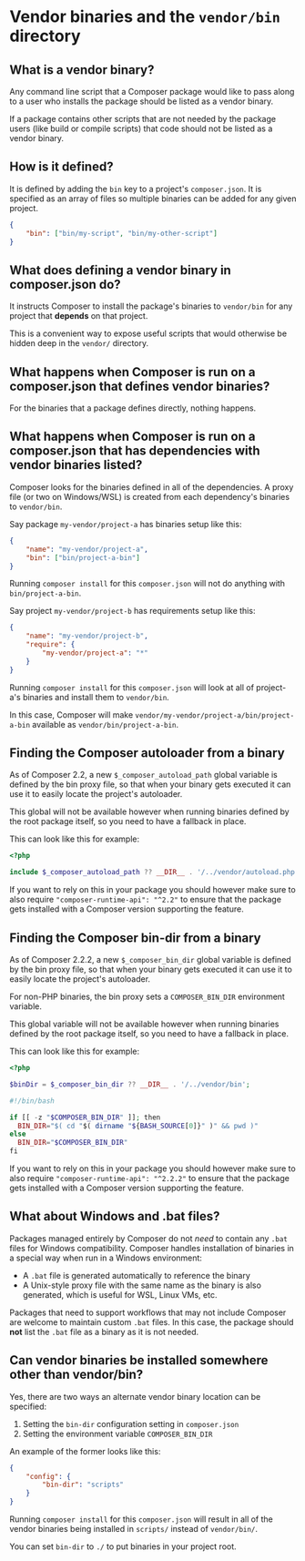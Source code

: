 <!--
    tagline: Expose command-line scripts from packages
-->

# Vendor binaries and the `vendor/bin` directory

## What is a vendor binary?

Any command line script that a Composer package would like to pass along
to a user who installs the package should be listed as a vendor binary.

If a package contains other scripts that are not needed by the package
users (like build or compile scripts) that code should not be listed
as a vendor binary.

## How is it defined?

It is defined by adding the `bin` key to a project's `composer.json`.
It is specified as an array of files so multiple binaries can be added
for any given project.

```json
{
    "bin": ["bin/my-script", "bin/my-other-script"]
}
```

## What does defining a vendor binary in composer.json do?

It instructs Composer to install the package's binaries to `vendor/bin`
for any project that **depends** on that project.

This is a convenient way to expose useful scripts that would
otherwise be hidden deep in the `vendor/` directory.

## What happens when Composer is run on a composer.json that defines vendor binaries?

For the binaries that a package defines directly, nothing happens.

## What happens when Composer is run on a composer.json that has dependencies with vendor binaries listed?

Composer looks for the binaries defined in all of the dependencies. A
proxy file (or two on Windows/WSL) is created from each dependency's
binaries to `vendor/bin`.

Say package `my-vendor/project-a` has binaries setup like this:

```json
{
    "name": "my-vendor/project-a",
    "bin": ["bin/project-a-bin"]
}
```

Running `composer install` for this `composer.json` will not do
anything with `bin/project-a-bin`.

Say project `my-vendor/project-b` has requirements setup like this:

```json
{
    "name": "my-vendor/project-b",
    "require": {
        "my-vendor/project-a": "*"
    }
}
```

Running `composer install` for this `composer.json` will look at
all of project-a's binaries and install them to `vendor/bin`.

In this case, Composer will make `vendor/my-vendor/project-a/bin/project-a-bin`
available as `vendor/bin/project-a-bin`.

## Finding the Composer autoloader from a binary

As of Composer 2.2, a new `$_composer_autoload_path` global variable
is defined by the bin proxy file, so that when your binary gets executed
it can use it to easily locate the project's autoloader.

This global will not be available however when running binaries defined
by the root package itself, so you need to have a fallback in place.

This can look like this for example:

```php
<?php

include $_composer_autoload_path ?? __DIR__ . '/../vendor/autoload.php';
```

If you want to rely on this in your package you should however make sure to
also require `"composer-runtime-api": "^2.2"` to ensure that the package
gets installed with a Composer version supporting the feature.

## Finding the Composer bin-dir from a binary

As of Composer 2.2.2, a new `$_composer_bin_dir` global variable
is defined by the bin proxy file, so that when your binary gets executed
it can use it to easily locate the project's autoloader.

For non-PHP binaries, the bin proxy sets a `COMPOSER_BIN_DIR` environment
variable.

This global variable will not be available however when running binaries defined
by the root package itself, so you need to have a fallback in place.

This can look like this for example:

```php
<?php

$binDir = $_composer_bin_dir ?? __DIR__ . '/../vendor/bin';
```

```php
#!/bin/bash

if [[ -z "$COMPOSER_BIN_DIR" ]]; then
  BIN_DIR="$( cd "$( dirname "${BASH_SOURCE[0]}" )" && pwd )"
else
  BIN_DIR="$COMPOSER_BIN_DIR"
fi
```

If you want to rely on this in your package you should however make sure to
also require `"composer-runtime-api": "^2.2.2"` to ensure that the package
gets installed with a Composer version supporting the feature.

## What about Windows and .bat files?

Packages managed entirely by Composer do not *need* to contain any
`.bat` files for Windows compatibility. Composer handles installation
of binaries in a special way when run in a Windows environment:

 * A `.bat` file is generated automatically to reference the binary
 * A Unix-style proxy file with the same name as the binary is also
   generated, which is useful for WSL, Linux VMs, etc.

Packages that need to support workflows that may not include Composer
are welcome to maintain custom `.bat` files. In this case, the package
should **not** list the `.bat` file as a binary as it is not needed.

## Can vendor binaries be installed somewhere other than vendor/bin?

Yes, there are two ways an alternate vendor binary location can be specified:

 1. Setting the `bin-dir` configuration setting in `composer.json`
 1. Setting the environment variable `COMPOSER_BIN_DIR`

An example of the former looks like this:

```json
{
    "config": {
        "bin-dir": "scripts"
    }
}
```

Running `composer install` for this `composer.json` will result in
all of the vendor binaries being installed in `scripts/` instead of
`vendor/bin/`.

You can set `bin-dir` to `./` to put binaries in your project root.
